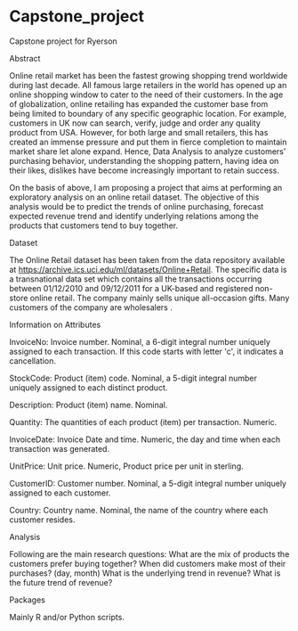 # Capstone_project
Capstone project for Ryerson

Abstract

Online retail market has been the fastest growing shopping trend worldwide during last decade. All famous large retailers in the world has opened up an online shopping window to cater to the need of their customers. In the age of globalization, online retailing has expanded the customer base from being limited to boundary of any specific geographic location. For example, customers in UK now can search, verify, judge and order any quality product from USA. However, for both large and small retailers, this has created an immense pressure and put them in fierce completion to maintain market share let alone expand. Hence, Data Analysis to analyze customers’ purchasing behavior, understanding the shopping pattern, having idea on their likes, dislikes have become increasingly important to retain success.    

On the basis of above, I am proposing a project that aims at performing an exploratory analysis on an online retail dataset. The objective of this analysis would be to predict the trends of online purchasing, forecast expected revenue trend and identify underlying relations among the products that customers tend to buy together.    

Dataset

The Online Retail dataset has been taken from the data repository available at https://archive.ics.uci.edu/ml/datasets/Online+Retail.  The specific data is a transnational data set which contains all the transactions occurring between 01/12/2010 and 09/12/2011 for a UK-based and registered non-store online retail. The company mainly sells unique all-occasion gifts. Many customers of the company are wholesalers . 

Information on Attributes

InvoiceNo: Invoice number. Nominal, a 6-digit integral number uniquely assigned to each transaction. If this code starts with letter 'c', it indicates a cancellation. 

StockCode: Product (item) code. Nominal, a 5-digit integral number uniquely assigned to each distinct product. 

Description: Product (item) name. Nominal. 

Quantity: The quantities of each product (item) per transaction. Numeric. 

InvoiceDate: Invoice Date and time. Numeric, the day and time when each transaction was generated. 

UnitPrice: Unit price. Numeric, Product price per unit in sterling. 

CustomerID: Customer number. Nominal, a 5-digit integral number uniquely assigned to each customer. 

Country: Country name. Nominal, the name of the country where each customer resides.

Analysis

Following are the main research questions:
What are the mix of products the customers prefer buying together?
When did customers make most of their purchases? (day, month)
What is the underlying trend in revenue?
What is the future trend of revenue?

Packages

Mainly R and/or Python scripts.  
